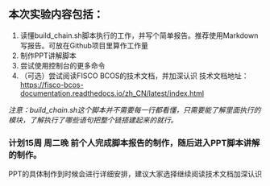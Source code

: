 ## 本次实验内容包括：
  1. 读懂build_chain.sh脚本执行的工作，并写个简单报告。推荐使用Markdown写报告。可放在Github项目里算作工作量
  2. 制作PPT讲解脚本
  3. 尝试使用控制台的更多命令
  4. （可选）尝试阅读FISCO BCOS的技术文档，并加深认识
  技术文档地址： https://fisco-bcos-documentation.readthedocs.io/zh_CN/latest/index.html

  *注意：build_chain.sh这个脚本并不需要每一行都看懂，只需要能了解里面执行的模块，了解执行了哪些语句把整个链搭建起来的就行。*
  
### 计划15周 周二晚 前个人完成脚本报告的制作，随后进入PPT脚本讲解的制作。
  PPT的具体制作到时候会进行详细安排，建议大家选择继续阅读技术文档加深认识
